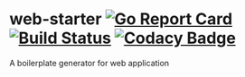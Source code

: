 # web-starter [![Go Report Card](https://goreportcard.com/badge/github.com/cuttle-ai/web-starter)](https://goreportcard.com/report/github.com/cuttle-ai/web-starter) [![Build Status](https://ci.cuttle.ai/api/badges/cuttle-ai/web-starter/status.svg)](https://ci.cuttle.ai/cuttle-ai/web-starter) [![Codacy Badge](https://api.codacy.com/project/badge/Grade/feb19038b3dc4b4f86b4f6a16a28e581)](https://www.codacy.com/app/melvinodsa/web-starter?utm_source=github.com&amp;utm_medium=referral&amp;utm_content=cuttle-ai/web-starter&amp;utm_campaign=Badge_Grade)
A boilerplate generator for web application
